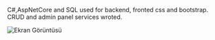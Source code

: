 C#,AspNetCore and SQL used for backend, fronted css and bootstrap.  <br>
CRUD and admin panel services wroted.

![Ekran Görüntüsü](img/blog.png)
